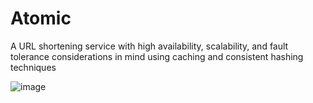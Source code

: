 # Atomic
A URL shortening service with high availability, scalability, and fault tolerance considerations in mind using caching and consistent hashing techniques

![image](https://github.com/Daniel-Brai/Atomic/assets/88239970/8a9ee3ea-b12c-4ed6-bd5f-3bef38462bb1)

